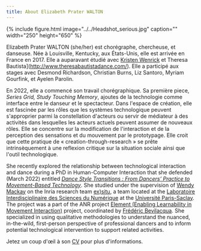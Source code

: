 ```yaml
---
title: About Elizabeth Prater WALTON
---
```

{% include figure.html image="../../Headshot_serious.jpg" caption="" width="250" height="650" %}

Elizabeth Prater WALTON (she/her) est chorégraphe, chercheuse, et danseuse. Née à Louisville, Kentucky, aux États-Unis, elle est arrivée en France en 2017. Elle a auparavant étudié avec [Kristen Wenrick](http://rivercityballet-ky.org/about-us/) et Theresa Bautista](http://www.theresabautistadance.com/). Elle a participé aux stages avec Desmond Richardson, Christian Burns, Liz Santoro, Myriam Gourfink, et Ayelen Parolin. 

En 2022, elle a commencé son travail chorégraphique. Sa première piece, *Series Grid, Study Touching Memory*, ajoutes de la technologie comme interface entre le danseur et le spectacteur. Dans l'espace de création, elle est fascinée par les rôles que les systèmes technologique peuvent s'approprier parmi la constellation d'acteurs ou servir de médiateur à des activités dans lesquelles les acteurs actuels peuvent assumer de nouveaux rôles. Elle se concentre sur la modification de l'interaction et de la perception des sensations et du mouvement par le prototypage. Elle croit que cette pratique de « creation-through-research » se prête intrinsèquement à une reflexion critique sur la situation sociale ainsi que l'outil technologique.  



She recently explored the relationship between technological interaction and dance during a PhD in Human-Computer Interaction that she defended (March 2022) entitled [*Dance Style Transitions : From Dancers’ Practice to Movement-Based Technology*](https://www.theses.fr/2022UPASG027). She studied under the supervision of [Wendy Mackay](https://ex-situ.lri.fr/people/mackay/) on the Inria research team [ex)situ](https://ex-situ.lri.fr/), a team located at the [Laboratoire Interdisciplinaire des Sciences du Numérique](https://www.lisn.upsaclay.fr/) at the [Université Paris-Saclay](https://www.universite-paris-saclay.fr/en). The project was a part of the ANR project [Element (Enabling Learnability in Movement Interaction)](https://element-project.ircam.fr/) project, coordinated by [Frédéric Bevilacqua](https://frederic-bevilacqua.net/). She specialized in using qualitative methodologies to understand the nuanced, in-the-wild, first-person perspective of professional dancers and to inform potential technological intervention to support related activities. 

Jetez un coup d'œil à son [CV](September_2022-Elizabeth_Walton_Dance_CV.pdf) pour plus d'informations.

